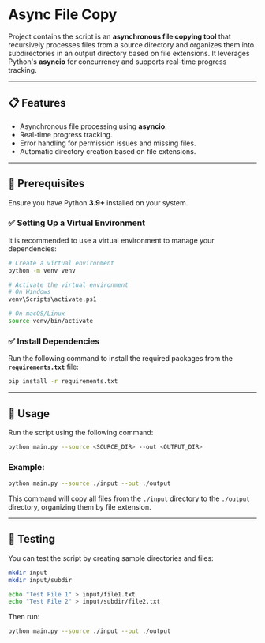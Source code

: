 # Async File Copy

Project contains the script is an **asynchronous file copying tool** that recursively processes files from a source directory and organizes them into subdirectories in an output directory based on file extensions. It leverages Python's **asyncio** for concurrency and supports real-time progress tracking.

---

## 📋 **Features**
- Asynchronous file processing using **asyncio**.
- Real-time progress tracking.
- Error handling for permission issues and missing files.
- Automatic directory creation based on file extensions.

---

## 🧩 **Prerequisites**
Ensure you have Python **3.9+** installed on your system.

### ✅ **Setting Up a Virtual Environment**
It is recommended to use a virtual environment to manage your dependencies:

```bash
# Create a virtual environment
python -m venv venv

# Activate the virtual environment
# On Windows
venv\Scripts\activate.ps1

# On macOS/Linux
source venv/bin/activate
```

### ✅ **Install Dependencies**
Run the following command to install the required packages from the **`requirements.txt`** file:

```bash
pip install -r requirements.txt
```

---

## 🚀 **Usage**
Run the script using the following command:

```bash
python main.py --source <SOURCE_DIR> --out <OUTPUT_DIR>
```

### Example:
```bash
python main.py --source ./input --out ./output
```
This command will copy all files from the `./input` directory to the `./output` directory, organizing them by file extension.

---

## 🧪 **Testing**
You can test the script by creating sample directories and files:

```bash
mkdir input
mkdir input/subdir

echo "Test File 1" > input/file1.txt
echo "Test File 2" > input/subdir/file2.txt
```

Then run:
```bash
python main.py --source ./input --out ./output
```
